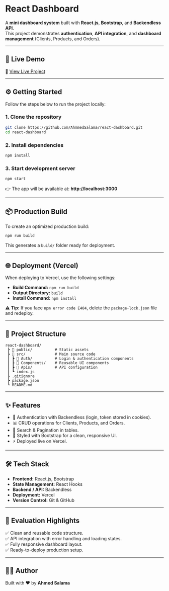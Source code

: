 # React Dashboard

A **mini dashboard system** built with **React.js**, **Bootstrap**, and **Backendless API**.  
This project demonstrates **authentication**, **API integration**, and **dashboard management** (Clients, Products, and Orders).

---

## 🚀 Live Demo
🔗 [View Live Project](https://react-dashboard-p9at.vercel.app/)

---

## ⚙️ Getting Started

Follow the steps below to run the project locally:

### 1. Clone the repository
```bash
git clone https://github.com/AhmmedSalama/react-dashboard.git
cd react-dashboard
```

### 2. Install dependencies
```bash
npm install
```

### 3. Start development server
```bash
npm start
```
👉 The app will be available at: **http://localhost:3000**

---

## 📦 Production Build
To create an optimized production build:

```bash
npm run build
```

This generates a `build/` folder ready for deployment.

---

## 🌐 Deployment (Vercel)
When deploying to Vercel, use the following settings:

- **Build Command:** `npm run build`  
- **Output Directory:** `build`  
- **Install Command:** `npm install`  

⚠️ **Tip:** If you face `npm error code E404`, delete the `package-lock.json` file and redeploy.

---

## 📂 Project Structure
```
react-dashboard/
 ┣ 📂 public/          # Static assets
 ┣ 📂 src/             # Main source code
 ┃ ┣ 📂 Auth/          # Login & authentication components
 ┃ ┣ 📂 Components/    # Reusable UI components
 ┃ ┣ 📂 Apis/          # API configuration
 ┃ ┗ index.js
 ┣ .gitignore
 ┣ package.json
 ┗ README.md
```

---

## ✨ Features
- 🔐 Authentication with Backendless (login, token stored in cookies).  
- 📊 CRUD operations for Clients, Products, and Orders.  
- 🔎 Search & Pagination in tables.  
- 🎨 Styled with Bootstrap for a clean, responsive UI.  
- ⚡ Deployed live on Vercel.  

---

## 🛠️ Tech Stack
- **Frontend:** React.js, Bootstrap  
- **State Management:** React Hooks  
- **Backend / API:** Backendless  
- **Deployment:** Vercel  
- **Version Control:** Git & GitHub  

---

## 📌 Evaluation Highlights
✅ Clean and reusable code structure.  
✅ API integration with error handling and loading states.  
✅ Fully responsive dashboard layout.  
✅ Ready-to-deploy production setup.  

---

## 👨‍💻 Author
Built with ❤️ by **Ahmed Salama**
